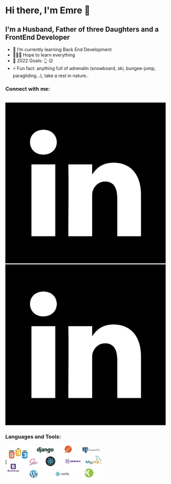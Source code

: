 # Hi there, I'm Emre 👋 


## I'm a Husband, Father of three Daughters and a FrontEnd Developer

- 🌱 I’m currently learning Back End Development
- 🤷🏻‍♂️ Hope to learn everything 
- 🥅 2022 Goals: 👆  😉
- ⚡ Fun fact: anything full of adrenalin (snowboard, ski, bungee-jump, paragliding...), take a rest in nature..

### Connect with me:


&nbsp;&nbsp;
[![website](./img/linkedin-svgrepo-com.svg)](https://www.linkedin.com/in/emregulluce#gh-light-mode-only)
[![website](./img/linkedin-svgrepo-com.svg)](https://www.linkedin.com/in/emregulluce/#gh-dark-mode-only)


### Languages and Tools:

[<img align="center" alt="Languages and Tools" width="300px" src="./img/github.jpg" style="padding-right:10px;" />

<br />
<br />

